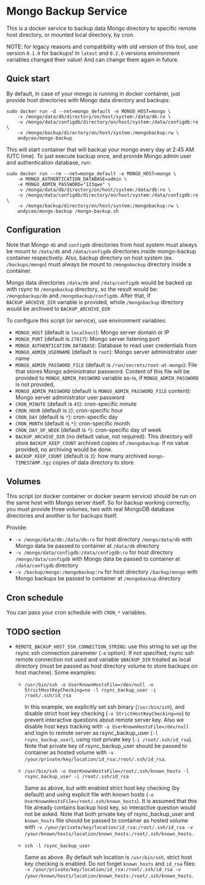 # Mongo Backup Service

This is a docker service to backup data Mongo directory to specific remote host directory, or mounted local directory, by cron.

NOTE: for legacy reasons and compatibility with old version of this tool, use version `0.1.0` for backups! In `latest` and `0.2.0` versions environment variables changed their value! And can change them again in future.


## Quick start

By default, in case of your mongo is running in docker container, just provide host directories with Mongo data directory and backups:

    sudo docker run -d --net=mongo_default -e MONGO_HOST=mongo \
        -v /mongo/data/db/directory/on/host/system:/data/db:ro \
        -v /mongo/data/configdb/directory/on/host/system:/data/configdb:ro \
        -v /mongo/backup/directory/on/host/system:/mongobackup:rw \
        andyceo/mongo-backup

This will start container that will backup your mongo every day at 2:45 AM (UTC time). To just execute backup once, and provide Mongo admin user and authentication database, run:

    sudo docker run --rm --net=mongo_default -e MONGO_HOST=mongo \
        -e MONGO_AUTHENTICATION_DATABASE=admin \
        -e MONGO_ADMIN_PASSWORD="123qwe" \
        -v /mongo/data/db/directory/on/host/system:/data/db:ro \
        -v /mongo/data/configdb/directory/on/host/system:/data/configdb:ro \
        -v /mongo/backup/directory/on/host/system:/mongobackup:rw \
        andyceo/mongo-backup /mongo-backup.sh


## Configuration

Note that Mongo `db` and `configdb` directories from host system must always be mount to `/data/db` and `/data/configdb` directories inside mongo-backup container respectively. Also, backup directory on host system (ex. `/backups/mongo`) must always be mount to `/mongobackup` directory inside a container.

Mongo data directories `/data/db` and `/data/configdb` would be backed up with rsync to `/mongobackup` directory, so the result would be: `/mongobackup/db` and `/mongobackup/configdb`. After that, if `BACKUP_ARCHIVE_DIR` variable is provided, whole `/mongobackup` directory would be archived to `BACKUP_ARCHIVE_DIR` 

To configure this script (or service), use environment variables:

- `MONGO_HOST` (default is `localhost`): Mongo server domain or IP
- `MONGO_PORT` (default is `27017`): Mongo server listening port
- `MONGO_AUTHENTICATION_DATABASE`: Database to read user credentials from
- `MONGO_ADMIN_USERNAME` (default is `root`): Mongo server administrator user name
- `MONGO_ADMIN_PASSWORD_FILE` (default is `/run/secrets/root-at-mongo`): File that stores Mongo administrator password. Content of this file will be provided to `MONGO_ADMIN_PASSWORD` variable as-is, if `MONGO_ADMIN_PASSWORD` is not provided,
- `MONGO_ADMIN_PASSWORD` (default is `MONGO_ADMIN_PASSWORD_FILE` content): Mongo server administrator user password
- `CRON_MINUTE` (default is `45`): cron-specific minute
- `CRON_HOUR` (default is `2`): cron-specific hour
- `CRON_DAY` (default is `*`): cron-specific day
- `CRON_MONTH` (default is `*`): cron-specific month
- `CRON_DAY_OF_WEEK` (default is `*`): cron-specific day of week 
- `BACKUP_ARCHIVE_DIR` (no default value, not required): This directory will store `BACKUP_KEEP_COUNT` archived copies of `/mongobackup`. If no value provided, no archiving would be done.
- `BACKUP_KEEP_COUNT` (default is `3`): how many archived `mongo-TIMESTAMP.tgz` copies of data directory to store


## Volumes

This script (or docker container or docker swarm service) should be run on the same host with Mongo server itself. So for backup working correctly, you must provide three volumes, two with real MongoDB database directories and another is for backups itself.

Provide: 

- `-v /mongo/data/db:/data/db:ro` for host directory `/mongo/data/db` with Mongo data be passed to container at `/data/db` directory
- `-v /mongo/data/configdb:/data/configdb:ro` for host directory `/mongo/data/configdb` with Mongo data be passed to container at `/data/configdb` directory
- `-v /backup/mongo:/mongobackup:rw` for host directory `/backup/mongo` with Mongo backups be passed to container at `/mongobackup` directory


## Cron schedule

You can pass your cron schedule with `CRON_*` variables.


## TODO section

- `REMOTE_BACKUP_HOST_SSH_CONNECTION_STRING`: use this string to set up the rsync ssh connection parameter (`-e` option). If not specified, rsync ssh remote connection not used and variable `$BACKUP_DIR` treated as local directory (must be passed as host directory volume to store backups on host machine). Some examples:

    - `/usr/bin/ssh -o UserKnownHostsFile=/dev/null -o StrictHostKeyChecking=no -l rsync_backup_user -i /root/.ssh/id_rsa`
    
        In this example, we explicitly set ssh binary (`/usr/bin/ssh`), and disable strict host key checking (`-o StrictHostKeyChecking=no`) to prevent interactive questions about remote server key. Also we disable host keys tracking with `-o UserKnownHostsFile=/dev/null` and login to remote server as rsync_backup_user (`-l rsync_backup_user`), using root private key (`-i /root/.ssh/id_rsa`). Note that private key of rsync_backup_user should be passed to container as hosted volume with `-v /your/private/key/location/id_rsa:/root/.ssh/id_rsa`.

    - `/usr/bin/ssh -o UserKnownHostsFile=/root/.ssh/known_hosts -l rsync_backup_user -i /root/.ssh/id_rsa`

        Same as above, but with enabled strict host key checking (by default) and using explicit file with known hosts (`-o UserKnownHostsFile=/root/.ssh/known_hosts`). It is assumed that this file already contains backup host key, so interactive question would not be asked. Note that both private key of rsync_backup_user and `known_hosts` file should be passed to container as hosted volume with `-v /your/private/key/location/id_rsa:/root/.ssh/id_rsa -v /your/known/hosts/location/known_hosts:/root/.ssh/known_hosts`.

    - `ssh -l rsync_backup_user`
    
        Same as above. By default ssh location is `/usr/bin/ssh`, strict host key checking is enabled. Do not forget `known_hosts` and `id_rsa` files: `-v /your/private/key/location/id_rsa:/root/.ssh/id_rsa -v /your/known/hosts/location/known_hosts:/root/.ssh/known_hosts`.
